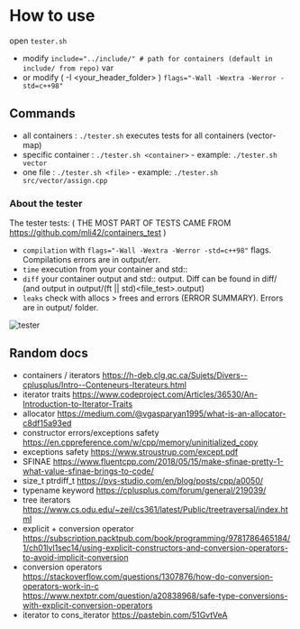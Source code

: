 # How to use

open `tester.sh`
- modify `include="../include/" # path for containers (default in include/ from repo)` var
- or modify ( -I <your_header_folder> ) `flags="-Wall -Wextra -Werror -std=c++98"`

## Commands

- all containers : `./tester.sh` executes tests for all containers (vector-map)
- specific container : `./tester.sh <container>` - example: `./tester.sh vector`
- one file : `./tester.sh <file>` - example: `./tester.sh src/vector/assign.cpp`

### About the tester

The tester tests: ( THE MOST PART OF TESTS CAME FROM https://github.com/mli42/containers_test )
- `compilation` with `flags="-Wall -Wextra -Werror -std=c++98"` flags. Compilations errors are in output/err.
- `time` execution from your container and std::<container>
- `diff` your container output and std::<container> output. Diff can be found in diff/ (and output in output/(ft || std)_<container>_<file_test>.output)
- `leaks` check with allocs > frees and errors (ERROR SUMMARY). Errors are in output/ folder.

![tester](https://user-images.githubusercontent.com/60407248/207082123-4c291799-a591-472d-8b81-dad6bbda6a9d.png)

## Random docs

- containers / iterators https://h-deb.clg.qc.ca/Sujets/Divers--cplusplus/Intro--Conteneurs-Iterateurs.html 
- iterator traits https://www.codeproject.com/Articles/36530/An-Introduction-to-Iterator-Traits 
- allocator https://medium.com/@vgasparyan1995/what-is-an-allocator-c8df15a93ed 
- constructor errors/exceptions safety https://en.cppreference.com/w/cpp/memory/uninitialized_copy
- exceptions safety https://www.stroustrup.com/except.pdf 
- SFINAE https://www.fluentcpp.com/2018/05/15/make-sfinae-pretty-1-what-value-sfinae-brings-to-code/ 
- size_t ptrdiff_t https://pvs-studio.com/en/blog/posts/cpp/a0050/
- typename keyword https://cplusplus.com/forum/general/219039/
- tree iterators https://www.cs.odu.edu/~zeil/cs361/latest/Public/treetraversal/index.html
- explicit + conversion operator https://subscription.packtpub.com/book/programming/9781786465184/1/ch01lvl1sec14/using-explicit-constructors-and-conversion-operators-to-avoid-implicit-conversion 
- conversion operators https://stackoverflow.com/questions/1307876/how-do-conversion-operators-work-in-c 
https://www.nextptr.com/question/a20838968/safe-type-conversions-with-explicit-conversion-operators
- iterator to cons_iterator https://pastebin.com/51GvtVeA 


